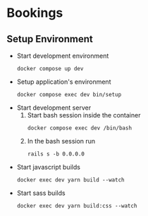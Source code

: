 # Bookings

## Setup Environment
* Start development environment
    ```shell
    docker compose up dev
    ```
* Setup application's environment
    ```shell
    docker compose exec dev bin/setup
    ```
* Start development server
    1. Start bash session inside the container
        ```shell
        docker compose exec dev /bin/bash
        ```
    2. In the bash session run
       ```shell
       rails s -b 0.0.0.0
       ```
* Start javascript builds
    ```shell
    docker exec dev yarn build --watch
    ```
* Start sass builds
    ```shell
    docker exec dev yarn build:css --watch
